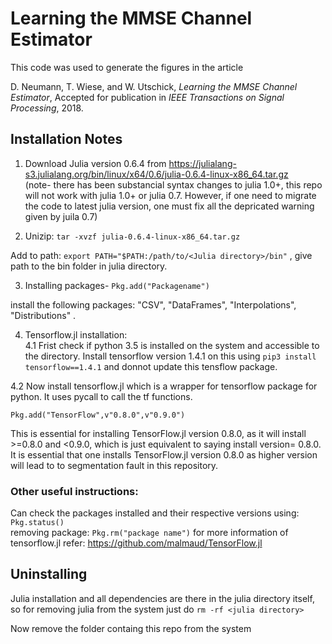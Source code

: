 # Learning the MMSE Channel Estimator

This code was used to generate the figures in the article

D. Neumann, T. Wiese, and W. Utschick, _Learning the MMSE Channel Estimator_, Accepted for publication in _IEEE Transactions on Signal Processing_, 2018.



## Installation Notes

1. Download Julia version 0.6.4 from https://julialang-s3.julialang.org/bin/linux/x64/0.6/julia-0.6.4-linux-x86_64.tar.gz	
(note- there has been substancial syntax changes to julia 1.0+, this repo will not work with julia 1.0+ or julia 0.7. However, if one need to migrate the code to latest julia version, one must fix all the depricated warning given by juila 0.7)	

 2. Unizip:  `tar -xvzf julia-0.6.4-linux-x86_64.tar.gz`    	

 Add to path: `export PATH="$PATH:/path/to/<Julia directory>/bin"` , give path to the bin folder in julia directory.	

 3. Installing packages- `Pkg.add("Packagename")`    	

 install the following packages: "CSV", "DataFrames", "Interpolations", "Distributions" .	

 4. Tensorflow.jl installation:     	
4.1 Frist check if python 3.5 is installed on the system and accessible to the directory. Install tensorflow version 1.4.1 on this using `pip3 install tensorflow==1.4.1` and donnot update this tensflow package.      	

 4.2 Now install tensorflow.jl which is a wrapper for tensorflow package for python. It uses pycall to call the tf functions. 	

 `Pkg.add("TensorFlow",v"0.8.0",v"0.9.0")`     	

 This is essential for installing TensorFlow.jl version 0.8.0, as it will install >=0.8.0 and <0.9.0, which is just equivalent to saying install version= 0.8.0. It is essential that one installs TensorFlow.jl version 0.8.0 as higher version will lead to to segmentation fault in this repository.	

 ### Other useful instructions:	
Can check the packages installed and their respective versions using: `Pkg.status()`	
removing package:  `Pkg.rm("package name")`	
for more information of tensorflow.jl refer: https://github.com/malmaud/TensorFlow.jl	

 ## Uninstalling 	
Julia installation and all dependencies are there in the julia directory itself, so for removing julia from the system just do `rm -rf <julia directory>`     	

 Now remove the folder containg this repo from the system 	




